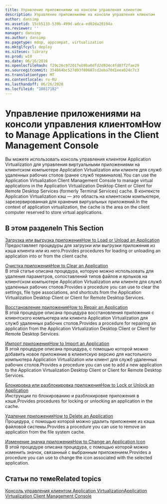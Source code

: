 ```yaml
---
title: Управление приложениями на консоли управления клиентом
description: Управление приложениями на консоли управления клиентом
author: dansimp
ms.assetid: 15cb5133-539b-499d-adca-ed02da20194a
ms.reviewer: ''
manager: dansimp
ms.author: dansimp
ms.pagetype: mdop, appcompat, virtualization
ms.mktglfcycl: deploy
ms.sitesec: library
ms.prod: w10
ms.date: 06/16/2016
ms.openlocfilehash: f29c26c972017eb9ba0dfd2d934c4fd07f2fae29
ms.sourcegitcommit: 354664bc527d93f80687cd2eba70d1eea024c7c3
ms.translationtype: MT
ms.contentlocale: ru-RU
ms.lasthandoff: 06/26/2020
ms.locfileid: "10817182"
---
```

# <span data-ttu-id="70f26-103">Управление приложениями на консоли управления клиентом</span><span class="sxs-lookup"><span data-stu-id="70f26-103">How to Manage Applications in the Client Management Console</span></span>


<span data-ttu-id="70f26-104">Вы можете использовать консоль управления клиентом Application Virtualization для управления виртуальными приложениями на клиентском компьютере Application Virtualization или клиенте для служб удаленных рабочих столов (ранее служб терминалов).</span><span class="sxs-lookup"><span data-stu-id="70f26-104">You can use the Application Virtualization Client Management Console to manage virtual applications in the Application Virtualization Desktop Client or Client for Remote Desktop Services (formerly Terminal Services) cache.</span></span> <span data-ttu-id="70f26-105">В контексте Application Virtualization кэш — это область на клиентском компьютере, зарезервированная для хранения виртуальных приложений.</span><span class="sxs-lookup"><span data-stu-id="70f26-105">In the context of application virtualization, the cache is the area on the client computer reserved to store virtual applications.</span></span>

## <span data-ttu-id="70f26-106">В этом разделе</span><span class="sxs-lookup"><span data-stu-id="70f26-106">In This Section</span></span>


<a href="" id="how-to-load-or-unload-an-application"></a>[<span data-ttu-id="70f26-107">Загрузка или выгрузка приложения</span><span class="sxs-lookup"><span data-stu-id="70f26-107">How to Load or Unload an Application</span></span>](how-to-load-or-unload-an-application.md)  
<span data-ttu-id="70f26-108">Предоставляет процедуры для загрузки или выгрузки приложения из кэша клиента или из него.</span><span class="sxs-lookup"><span data-stu-id="70f26-108">Provides procedures for loading or unloading an application into or from the client cache.</span></span>

<a href="" id="how-to-clear-an-application"></a>[<span data-ttu-id="70f26-109">Очистка приложения</span><span class="sxs-lookup"><span data-stu-id="70f26-109">How to Clear an Application</span></span>](how-to-clear-an-application.md)  
<span data-ttu-id="70f26-110">В этой статье описана процедура, которую можно использовать для удаления параметров, сопоставлений типов файлов и ярлыков на клиентском компьютере Application Virtualization или клиенте для служб удаленных рабочих столов.</span><span class="sxs-lookup"><span data-stu-id="70f26-110">Provides a procedure you can use to clear the settings, file type associations, and shortcuts from the Application Virtualization Desktop Client or Client for Remote Desktop Services.</span></span>

<a href="" id="how-to-repair-an-application"></a>[<span data-ttu-id="70f26-111">Восстановление приложения</span><span class="sxs-lookup"><span data-stu-id="70f26-111">How to Repair an Application</span></span>](how-to-repair-an-application.md)  
<span data-ttu-id="70f26-112">В этой процедуре описана процедура восстановления приложения с клиентского компьютера или клиента Application Virtualization для служб удаленных рабочих столов.</span><span class="sxs-lookup"><span data-stu-id="70f26-112">Provides a procedure for repairing an application from the Application Virtualization Desktop Client or Client for Remote Desktop Services.</span></span>

<a href="" id="how-to-import-an-application"></a>[<span data-ttu-id="70f26-113">Импорт приложения</span><span class="sxs-lookup"><span data-stu-id="70f26-113">How to Import an Application</span></span>](how-to-import-an-application.md)  
<span data-ttu-id="70f26-114">В этой процедуре описана процедура, с помощью которой можно добавить новое приложение в клиентскую версию для настольного компьютера Application Virtualization или клиент для служб удаленных рабочих столов.</span><span class="sxs-lookup"><span data-stu-id="70f26-114">Provides a procedure you can use to add a new application to the Application Virtualization Desktop Client or Client for Remote Desktop Services.</span></span>

<a href="" id="how-to-lock-or-unlock-an-application"></a>[<span data-ttu-id="70f26-115">Блокировка или разблокировка приложения</span><span class="sxs-lookup"><span data-stu-id="70f26-115">How to Lock or Unlock an Application</span></span>](how-to-lock-or-unlock-an-application.md)  
<span data-ttu-id="70f26-116">Инструкции по блокированию и разблокировке приложения в кэше.</span><span class="sxs-lookup"><span data-stu-id="70f26-116">Provides procedures for locking or unlocking an application in the cache.</span></span>

<a href="" id="how-to-delete-an-application"></a>[<span data-ttu-id="70f26-117">Удаление приложения</span><span class="sxs-lookup"><span data-stu-id="70f26-117">How to Delete an Application</span></span>](how-to-delete-an-application.md)  
<span data-ttu-id="70f26-118">Процедура, с помощью которой можно удалить приложение из кэша файловой системы.</span><span class="sxs-lookup"><span data-stu-id="70f26-118">Provides a procedure you can use to remove an application from the file system cache.</span></span>

<a href="" id="how-to-change-an-application-icon"></a>[<span data-ttu-id="70f26-119">Изменение значка приложения</span><span class="sxs-lookup"><span data-stu-id="70f26-119">How to Change an Application Icon</span></span>](how-to-change-an-application-icon.md)  
<span data-ttu-id="70f26-120">В этой процедуре описана процедура, с помощью которой можно изменить значок, связанный с выбранным приложением.</span><span class="sxs-lookup"><span data-stu-id="70f26-120">Provides a procedure you can use to change the icon associated with the selected application.</span></span>

## <span data-ttu-id="70f26-121">Статьи по теме</span><span class="sxs-lookup"><span data-stu-id="70f26-121">Related topics</span></span>


[<span data-ttu-id="70f26-122">Консоль управления клиентом Application Virtualization</span><span class="sxs-lookup"><span data-stu-id="70f26-122">Application Virtualization Client Management Console</span></span>](application-virtualization-client-management-console.md)

 

 






